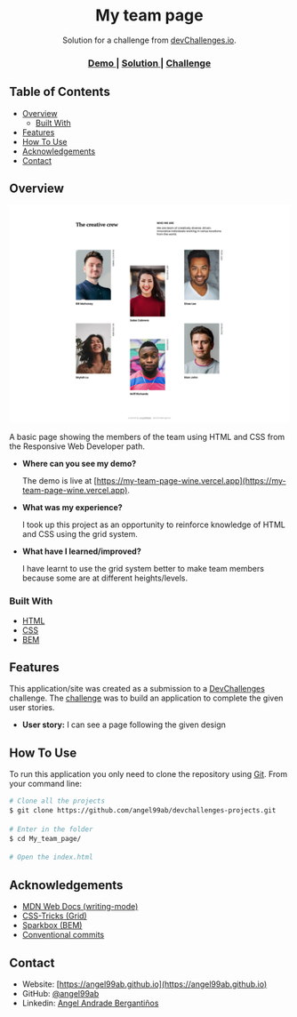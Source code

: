 <div align="center">
  <h1>My team page</h1>
</div>

<div align="center">
   Solution for a challenge from <a href="http://devchallenges.io" target="_blank">devChallenges.io</a>.
</div>

<div align="center">
  <h3>
    <a href="https://my-team-page-wine.vercel.app">
      Demo
    </a>
    <span> | </span>
    <a href="https://github.com/angel99ab/devchallenges-projects/tree/master/My_team_page">
      Solution
    </a>
    <span> | </span>
    <a href="https://devchallenges.io/challenges/hhmesazsqgKXrTkYkt0U">
      Challenge
    </a>
  </h3>
</div>

## Table of Contents

- [Overview](#overview)
  - [Built With](#built-with)
- [Features](#features)
- [How To Use](#how-to-use)
- [Acknowledgements](#acknowledgements)
- [Contact](#contact)

## Overview

![screenshot](./assets/previews/desktop.jpg)

A basic page showing the members of the team using HTML and CSS from the Responsive Web Developer path.

- **Where can you see my demo?**

  The demo is live at [https://my-team-page-wine.vercel.app](https://my-team-page-wine.vercel.app).

- **What was my experience?**

  I took up this project as an opportunity to reinforce knowledge of HTML and CSS using the grid system.

- **What have I learned/improved?**

  I have learnt to use the grid system better to make team members because some are at different heights/levels.

### Built With

- [HTML](https://developer.mozilla.org/en-US/docs/Web/HTML)
- [CSS](https://developer.mozilla.org/en-US/docs/Web/CSS)
- [BEM](https://getbem.com/introduction/)

## Features

This application/site was created as a submission to a [DevChallenges](https://devchallenges.io) challenge. The [challenge](https://devchallenges.io/challenges/wBunSb7FPrIepJZAg0sY) was to build an application to complete the given user stories.

- **User story:** I can see a page following the given design

## How To Use

To run this application you only need to clone the repository using [Git](https://git-scm.com). From your command line:

```bash
# Clone all the projects
$ git clone https://github.com/angel99ab/devchallenges-projects.git

# Enter in the folder
$ cd My_team_page/

# Open the index.html
```

## Acknowledgements

- [MDN Web Docs (writing-mode)](https://developer.mozilla.org/en-US/docs/Web/CSS/writing-mode)
- [CSS-Tricks (Grid)](https://css-tricks.com/snippets/css/complete-guide-grid/)
- [Sparkbox (BEM)](https://sparkbox.com/foundry/bem_by_example)
- [Conventional commits](https://www.conventionalcommits.org/en/v1.0.0)

## Contact

- Website: [https://angel99ab.github.io](https://angel99ab.github.io)
- GitHub: [@angel99ab](https://github.com/angel99ab)
- Linkedin: [Angel Andrade Bergantiños](https://www.linkedin.com/in/angel-andrade-berganti%C3%B1os-3791a7176/)
